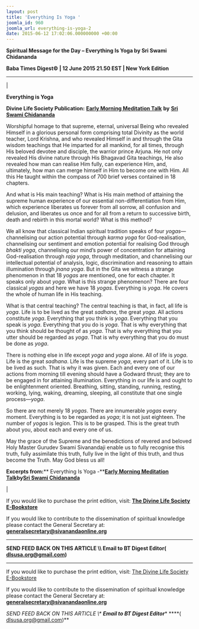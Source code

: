 ```yaml
---
layout: post
title: 'Everything Is Yoga '
joomla_id: 960
joomla_url: everything-is-yoga-2
date: 2015-06-12 17:02:06.000000000 +00:00
---
```

  

















































**Spiritual Message for the Day – Everything Is Yoga by Sri Swami Chidananda**



**Baba Times Digest© | 12 June 2015 21.50 EST | New York Edition**

* * *

| 

**Everything is Yoga**

**Divine Life Society Publication:** [**Early Morning Meditation Talk**](http://www.dlshq.org/messages/everythingyoga.htm) **by** [**Sri Swami Chidananda**](http://www.dlshq.org/saints/chida.htm)

Worshipful homage to that supreme, eternal, universal Being who revealed Himself in a glorious personal form comprising total Divinity as the world teacher, Lord Krishna, and who revealed Himself in and through the Gita wisdom teachings that He imparted for all mankind, for all times, through His beloved devotee and disciple, the warrior prince Arjuna. He not only revealed His divine nature through His Bhagavad Gita teachings, He also revealed how man can realise Him fully, can experience Him, and, ultimately, how man can merge himself in Him to become one with Him. All this He taught within the compass of 700 brief verses contained in 18 chapters.

And what is His main teaching? What is His main method of attaining the supreme human experience of our essential non-differentiation from Him, which experience liberates us forever from all sorrow, all confusion and delusion, and liberates us once and for all from a return to successive birth, death and rebirth in this mortal world? What is this method?

We all know that classical Indian spiritual tradition speaks of four _yogas_—channelising our action potential through _karma_ _yoga_ for God-realisation, channelising our sentiment and emotion potential for realising God through _bhakti_ _yoga_, channelising our mind’s power of concentration for attaining God-realisation through _raja_ _yoga_, through meditation, and channelising our intellectual potential of analysis, logic, discrimination and reasoning to attain illumination through _jnana_ _yoga_. But in the Gita we witness a strange phenomenon in that 18 _yogas_ are mentioned, one for each chapter. It speaks only about _yoga_. What is this strange phenomenon? There are four classical _yogas_ and here we have 18 _yogas_. Everything is _yoga_. He covers the whole of human life in His teaching.

What is that central teaching? The central teaching is that, in fact, all life is _yoga_. Life is to be lived as the great _sadhana_, the great _yoga_. All actions constitute _yoga_. Everything that you think is _yoga_. Everything that you speak is _yoga_. Everything that you do is _yoga_. That is why everything that you think should be thought of as _yoga_. That is why everything that you utter should be regarded as _yoga_. That is why everything that you do must be done as _yoga_.

There is nothing else in life except _yoga_ and _yoga_ alone. All of life is _yoga_. Life is the great _sadhana_. Life is the supreme _yoga_, every part of it. Life is to be lived as such. That is why it was given. Each and every one of our actions from morning till evening should have a Godward thrust; they are to be engaged in for attaining illumination. Everything in our life is and ought to be enlightenment oriented. Breathing, sitting, standing, running, resting, working, lying, waking, dreaming, sleeping, all constitute that one single process—_yoga_.

So there are not merely 18 _yogas_. There are innumerable _yogas_ every moment. Everything is to be regarded as _yoga_; it is not just eighteen. The number of _yogas_ is legion. This is to be grasped. This is the great truth about you, about each and every one of us.

May the grace of the Supreme and the benedictions of revered and beloved Holy Master Gurudev Swami Sivanandaji enable us to fully recognise this truth, fully assimilate this truth, fully live in the light of this truth, and thus become the Truth. May God bless us all!

**Excerpts from:**** Everything Is Yoga -**[**Early Morning Meditation Talk**](http://www.dlshq.org/messages/everythingyoga.htm)**by**[**Sri Swami Chidananda**](http://www.dlshq.org/saints/chida.htm)

 |

If you would like to purchase the print edition, visit: **[The Divine Life Society E-Bookstore](http://www.dlshq.org/download/download.htm)**

If you would like to contribute to the dissemination of spiritual knowledge please contact the General Secretary at: [](mailto:%20%3Cscript%20type=%27text/javascript%27%3E%20%3C%21--%20var%20prefix%20=%20%27ma%27%20+%20%27il%27%20+%20%27to%27;%20var%20path%20=%20%27hr%27%20+%20%27ef%27%20+%20%27=%27;%20var%20addy57016%20=%20%27generalsecretary%27%20+%20%27@%27;%20addy57016%20=%20addy57016%20+%20%27sivanandaonline%27%20+%20%27.%27%20+%20%27org%27;%20document.write%28%27%3Ca%20%27%20+%20path%20+%20%27%5C%27%27%20+%20prefix%20+%20%27:%27%20+%20addy57016%20+%20%27%5C%27%3E%27%29;%20document.write%28addy57016%29;%20document.write%28%27%3C%5C/a%3E%27%29;%20//--%3E%5Cn%20%3C/script%3E%3Cscript%20type=%27text/javascript%27%3E%20%3C%21--%20document.write%28%27%3Cspan%20style=%5C%27display:%20none;%5C%27%3E%27%29;%20//--%3E%20%3C/script%3EThis%20email%20address%20is%20being%20protected%20from%20spambots.%20You%20need%20JavaScript%20enabled%20to%20view%20it.%20%3Cscript%20type=%27text/javascript%27%3E%20%3C%21--%20document.write%28%27%3C/%27%29;%20document.write%28%27span%3E%27%29;%20//--%3E%20%3C/script%3E?subject=Contribution%20to%20Dissemination%20of%20Spiritual%20Knowledge) **generalsecretary@sivanandaonline.org**

****

**SEND FEED BACK ON THIS ARTICLE \\\ Email to BT Digest Editor[](mailto:%20%3Cscript%20type=%27text/javascript%27%3E%20%3C%21--%20var%20prefix%20=%20%27ma%27%20+%20%27il%27%20+%20%27to%27;%20var%20path%20=%20%27hr%27%20+%20%27ef%27%20+%20%27=%27;%20var%20addy72654%20=%20%27dlsusa.org%27%20+%20%27@%27;%20addy72654%20=%20addy72654%20+%20%27gmail%27%20+%20%27.%27%20+%20%27com%27;%20document.write%28%27%3Ca%20%27%20+%20path%20+%20%27%5C%27%27%20+%20prefix%20+%20%27:%27%20+%20addy72654%20+%20%27%5C%27%3E%27%29;%20document.write%28addy72654%29;%20document.write%28%27%3C%5C/a%3E%27%29;%20//--%3E%5Cn%20%3C/script%3E%3Cscript%20type=%27text/javascript%27%3E%20%3C%21--%20document.write%28%27%3Cspan%20style=%5C%27display:%20none;%5C%27%3E%27%29;%20//--%3E%20%3C/script%3EThis%20email%20address%20is%20being%20protected%20from%20spambots.%20You%20need%20JavaScript%20enabled%20to%20view%20it.%20%3Cscript%20type=%27text/javascript%27%3E%20%3C%21--%20document.write%28%27%3C/%27%29;%20document.write%28%27span%3E%27%29;%20//--%3E%20%3C/script%3E?subject=DLS%20Posts)( [dlsusa.org@gmail.com](mailto:dlsusa.org@gmail.com))**



* * *



  

If you would like to purchase the print edition, visit: [The Divine Life Society E-Bookstore](http://www.dlshq.org/download/download.htm)

If you would like to contribute to the dissemination of spiritual knowledge please contact the General Secretary at: **[generalsecretary@sivanandaonline.org](mailto:generalsecretary@sivanandaonline.org)**

**SEND FEED BACK ON THIS ARTICLE \\\**  **Email to BT Digest Editor**** [](mailto:%20%3Cscript%20type=%27text/javascript%27%3E%20%3C%21--%20var%20prefix%20=%20%27ma%27%20+%20%27il%27%20+%20%27to%27;%20var%20path%20=%20%27hr%27%20+%20%27ef%27%20+%20%27=%27;%20var%20addy72654%20=%20%27dlsusa.org%27%20+%20%27@%27;%20addy72654%20=%20addy72654%20+%20%27gmail%27%20+%20%27.%27%20+%20%27com%27;%20document.write%28%27%3Ca%20%27%20+%20path%20+%20%27%5C%27%27%20+%20prefix%20+%20%27:%27%20+%20addy72654%20+%20%27%5C%27%3E%27%29;%20document.write%28addy72654%29;%20document.write%28%27%3C%5C/a%3E%27%29;%20//--%3E%5Cn%20%3C/script%3E%3Cscript%20type=%27text/javascript%27%3E%20%3C%21--%20document.write%28%27%3Cspan%20style=%5C%27display:%20none;%5C%27%3E%27%29;%20//--%3E%20%3C/script%3EThis%20email%20address%20is%20being%20protected%20from%20spambots.%20You%20need%20JavaScript%20enabled%20to%20view%20it.%20%3Cscript%20type=%27text/javascript%27%3E%20%3C%21--%20document.write%28%27%3C/%27%29;%20document.write%28%27span%3E%27%29;%20//--%3E%20%3C/script%3E?subject=DLS%20Posts)****( [dlsusa.org@gmail.com](mailto:dlsusa.org@gmail.com))**  
